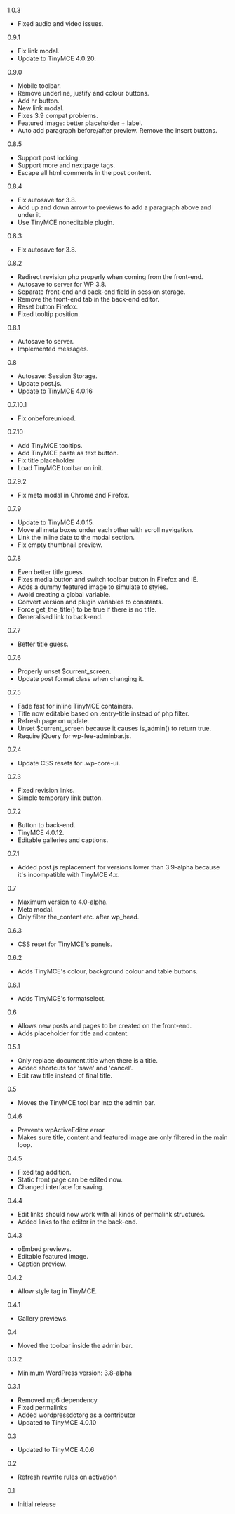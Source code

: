1.0.3

* Fixed audio and video issues.

0.9.1

* Fix link modal.
* Update to TinyMCE 4.0.20.

0.9.0

* Mobile toolbar.
* Remove underline, justify and colour buttons.
* Add hr button.
* New link modal.
* Fixes 3.9 compat problems.
* Featured image: better placeholder + label.
* Auto add paragraph before/after preview. Remove the insert buttons.

0.8.5

* Support post locking.
* Support more and nextpage tags.
* Escape all html comments in the post content.

0.8.4

* Fix autosave for 3.8.
* Add up and down arrow to previews to add a paragraph above and under it.
* Use TinyMCE noneditable plugin.

0.8.3

* Fix autosave for 3.8.

0.8.2

* Redirect revision.php properly when coming from the front-end.
* Autosave to server for WP 3.8.
* Separate front-end and back-end field in session storage.
* Remove the front-end tab in the back-end editor.
* Reset button Firefox.
* Fixed tooltip position.

0.8.1

* Autosave to server.
* Implemented messages.

0.8

* Autosave: Session Storage.
* Update post.js.
* Update to TinyMCE 4.0.16

0.7.10.1

* Fix onbeforeunload.

0.7.10

* Add TinyMCE tooltips.
* Add TinyMCE paste as text button.
* Fix title placeholder
* Load TinyMCE toolbar on init.

0.7.9.2

* Fix meta modal in Chrome and Firefox.

0.7.9

* Update to TinyMCE 4.0.15.
* Move all meta boxes under each other with scroll navigation.
* Link the inline date to the modal section.
* Fix empty thumbnail preview.

0.7.8

* Even better title guess.
* Fixes media button and switch toolbar button in Firefox and IE.
* Adds a dummy featured image to simulate to styles.
* Avoid creating a global variable.
* Convert version and plugin variables to constants.
* Force get_the_title() to be true if there is no title.
* Generalised link to back-end.

0.7.7

* Better title guess.

0.7.6

* Properly unset $current_screen.
* Update post format class when changing it.

0.7.5

* Fade fast for inline TinyMCE containers.
* Title now editable based on .entry-title instead of php filter.
* Refresh page on update.
* Unset $current_screen because it causes is_admin() to return true.
* Require jQuery for wp-fee-adminbar.js.

0.7.4

* Update CSS resets for .wp-core-ui.

0.7.3

* Fixed revision links.
* Simple temporary link button.

0.7.2

* Button to back-end.
* TinyMCE 4.0.12.
* Editable galleries and captions.

0.7.1

* Added post.js replacement for versions lower than 3.9-alpha because it's incompatible with TinyMCE 4.x.

0.7

* Maximum version to 4.0-alpha.
* Meta modal.
* Only filter the_content etc. after wp_head.

0.6.3

* CSS reset for TinyMCE's panels.

0.6.2

* Adds TinyMCE's colour, background colour and table buttons.

0.6.1

* Adds TinyMCE's formatselect.

0.6

* Allows new posts and pages to be created on the front-end.
* Adds placeholder for title and content.

0.5.1

* Only replace document.title when there is a title.
* Added shortcuts for 'save' and 'cancel'.
* Edit raw title instead of final title.

0.5

* Moves the TinyMCE tool bar into the admin bar.

0.4.6

* Prevents wpActiveEditor error.
* Makes sure title, content and featured image are only filtered in the main loop.

0.4.5

* Fixed tag addition.
* Static front page can be edited now.
* Changed interface for saving.

0.4.4

* Edit links should now work with all kinds of permalink structures.
* Added links to the editor in the back-end.

0.4.3

* oEmbed previews.
* Editable featured image.
* Caption preview.

0.4.2

* Allow style tag in TinyMCE.

0.4.1

* Gallery previews.

0.4

* Moved the toolbar inside the admin bar.

0.3.2

* Minimum WordPress version: 3.8-alpha

0.3.1

* Removed mp6 dependency
* Fixed permalinks
* Added wordpressdotorg as a contributor
* Updated to TinyMCE 4.0.10

0.3

* Updated to TinyMCE 4.0.6

0.2

* Refresh rewrite rules on activation

0.1

* Initial release
